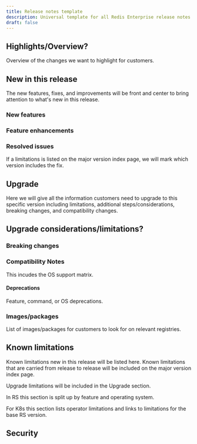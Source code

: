 ```yaml
---
title: Release notes template
description: Universal template for all Redis Enterprise release notes. 
draft: false
---
```


## Highlights/Overview?

Overview of the changes we want to highlight for customers.

## New in this release

The new features, fixes, and improvements will be front and center to bring attention to what's new in this release.

### New features

### Feature enhancements

### Resolved issues

If a limitations is listed on the major version index page, we will mark which version includes the fix.

## Upgrade

Here we will give all the information customers need to upgrade to this specific version including limitations, additional steps/considerations, breaking changes, and compatibility changes.

## Upgrade considerations/limitations?

### Breaking changes

### Compatibility Notes

This incudes the OS support matrix.

#### Deprecations

Feature, command, or OS deprecations.

### Images/packages

List of images/packages for customers to look for on relevant registries.

## Known limitations

Known limitations new in this release will be listed here. Known limitations that are carried from release to release will be included on the major version index page.

Upgrade limitations will be included in the Upgrade section.

In RS this section is split up by feature and operating system.

For K8s this section lists operator limitations and links to limitations for the base RS version.

## Security
